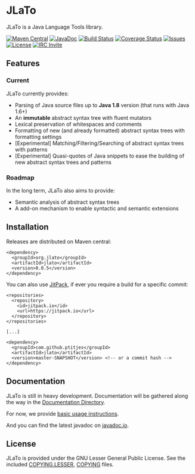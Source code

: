 # JLaTo

JLaTo is a Java Language Tools library.

[![Maven Central][shield-maven]][info-maven]
[![JavaDoc][shield-javadoc]][info-javadoc]
[![Build Status][shield-build]][info-build]
[![Coverage Status][shield-coverage]][info-coverage]
[![Issues][shield-issues]][info-issues]
[![License][shield-license]][info-license]
[![IRC Invite][shield-irc]][info-irc]

[info-maven]: https://maven-badges.herokuapp.com/maven-central/org.jlato/jlato
[info-javadoc]: http://javadoc.io/doc/org.jlato/jlato
[info-build]: https://travis-ci.org/ptitjes/jlato
[info-coverage]: https://coveralls.io/github/ptitjes/jlato?branch=master
[info-issues]: https://github.com/ptitjes/jlato/issues
[info-license]: COPYING.LESSER
[info-irc]: irc://irc.freenode.net/#jlato

[shield-maven]: https://img.shields.io/maven-central/v/org.jlato/jlato.svg
[shield-javadoc]: https://img.shields.io/badge/javadoc-latest-orange.svg
[shield-build]: https://img.shields.io/travis/ptitjes/jlato/master.svg
[shield-coverage]: https://img.shields.io/coveralls/ptitjes/jlato/master.svg
[shield-issues]: https://img.shields.io/github/issues-raw/ptitjes/jlato.svg
[shield-license]: https://img.shields.io/badge/license-LGPL%203.0-blue.svg
[shield-irc]: https://img.shields.io/badge/irc-%23jlato-red.svg

## Features

### Current

JLaTo currently provides:

* Parsing of Java source files up to **Java 1.8** version (that runs with Java 1.6+)
* An **immutable** abstract syntax tree with fluent mutators
* Lexical preservation of whitespaces and comments
* Formatting of new (and already formatted) abstract syntax trees with formatting settings
* [Experimental] Matching/Filtering/Searching of abstract syntax trees with patterns
* [Experimental] Quasi-quotes of Java snippets to ease the building of new abstract syntax trees and patterns

### Roadmap

In the long term, JLaTo also aims to provide:

* Semantic analysis of abstract syntax trees
* A add-on mechanism to enable syntactic and semantic extensions

## Installation

Releases are distributed on Maven central:
```
<dependency>
  <groupId>org.jlato</groupId>
  <artifactId>jlato</artifactId>
  <version>0.0.5</version>
</dependency>
```

You can also use [JitPack](https://jitpack.io/#ptitjes/jlato), if ever you require a build for a specific commit:
```
<repositories>
  <repository>
    <id>jitpack.io</id>
    <url>https://jitpack.io</url>
  </repository>
</repositories>

[...]

<dependency>
  <groupId>com.github.ptitjes</groupId>
  <artifactId>jlato</artifactId>
  <version>master-SNAPSHOT</version> <!-- or a commit hash -->
</dependency>
```


## Documentation

JLaTo is still in heavy development. Documentation will be gathered along the way in the [Documentation Directory](src/main/doc/).

For now, we provide [basic usage instructions](src/main/doc/usage/getting-started.md).

And you can find the latest javadoc on [javadoc.io][info-javadoc].

## License

JLaTo is provided under the GNU Lesser General Public License. See the included [COPYING.LESSER](COPYING.LESSER), [COPYING](COPYING) files.
